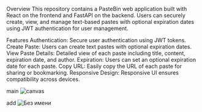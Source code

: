 Overview
This repository contains a PasteBin web application built with React on the frontend and FastAPI on the backend. Users can securely create, view, and manage text-based pastes with optional expiration dates using JWT authentication for user management.

Features
Authentication: Secure user authentication using JWT tokens.
Create Paste: Users can create text pastes with optional expiration dates.
View Paste Details: Detailed view of each paste including title, content, expiration date, and author.
Expiration: Users can set an optional expiration date for each paste.
Copy URL: Easily copy the URL of each paste for sharing or bookmarking.
Responsive Design: Responsive UI ensures compatibility across devices.

main
![canvas](https://github.com/user-attachments/assets/3f2bd41e-b006-4c07-8419-4f49c8c47617)


add
![Без имени](https://github.com/user-attachments/assets/b4129721-1132-4ca0-b974-fabf4fb7e338)
